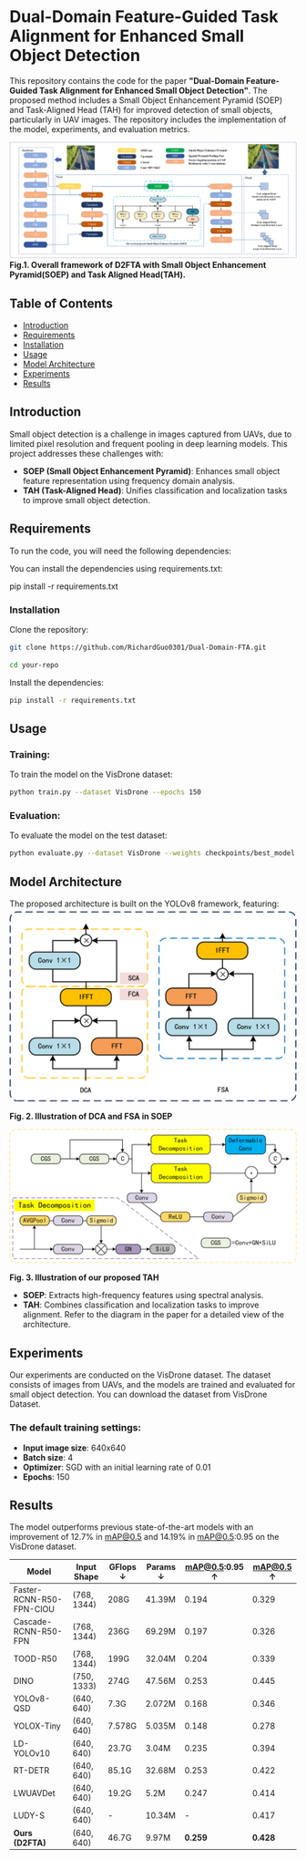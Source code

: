 # Dual-Domain Feature-Guided Task Alignment for Enhanced Small Object Detection

This repository contains the code for the paper **"Dual-Domain Feature-Guided Task Alignment for Enhanced Small Object Detection"**. The proposed method includes a Small Object Enhancement Pyramid (SOEP) and Task-Aligned Head (TAH) for improved detection of small objects, particularly in UAV images. The repository includes the implementation of the model, experiments, and evaluation metrics.

![Path Tracking Trajectory](ultralytics-main/images/9.6(3)(1).png)
**Fig.1. Overall framework of D2FTA with Small Object Enhancement Pyramid(SOEP) and Task Aligned Head(TAH).**

## Table of Contents
- [Introduction](#introduction)
- [Requirements](#requirements)
- [Installation](#installation)
- [Usage](#usage)
- [Model Architecture](#model-architecture)
- [Experiments](#experiments)
- [Results](#results)

## Introduction

Small object detection is a challenge in images captured from UAVs, due to limited pixel resolution and frequent pooling in deep learning models. This project addresses these challenges with:
- **SOEP (Small Object Enhancement Pyramid)**: Enhances small object feature representation using frequency domain analysis.
- **TAH (Task-Aligned Head)**: Unifies classification and localization tasks to improve small object detection.

## Requirements

To run the code, you will need the following dependencies:

You can install the dependencies using requirements.txt:

pip install -r requirements.txt

### Installation
Clone the repository:

```bash
git clone https://github.com/RichardGuo0301/Dual-Domain-FTA.git
```
```bash
cd your-repo
```

Install the dependencies:

```bash
pip install -r requirements.txt
```

## Usage

### Training:

To train the model on the VisDrone dataset:

```bash
python train.py --dataset VisDrone --epochs 150
```
### Evaluation:

To evaluate the model on the test dataset:

```bash
python evaluate.py --dataset VisDrone --weights checkpoints/best_model.pth
```

## Model Architecture
The proposed architecture is built on the YOLOv8 framework, featuring:
![Path Tracking Trajectory](ultralytics-main/images/SOEP.png)

**Fig. 2. Illustration of DCA and FSA in SOEP**

![Path Tracking Trajectory](ultralytics-main/images/TAH.png)

**Fig. 3.  Illustration of our proposed TAH**

- **SOEP**: Extracts high-frequency features using spectral analysis.
- **TAH**: Combines classification and localization tasks to improve alignment.
Refer to the diagram in the paper for a detailed view of the architecture.

## Experiments
Our experiments are conducted on the VisDrone dataset. The dataset consists of images from UAVs, and the models are trained and evaluated for small object detection. You can download the dataset from VisDrone Dataset.

### The default training settings:

- **Input image size**: 640x640
- **Batch size**: 4
- **Optimizer**: SGD with an initial learning rate of 0.01
- **Epochs**: 150

## Results
The model outperforms previous state-of-the-art models with an improvement of 12.7% in mAP@0.5 and 14.19% in mAP@0.5:0.95 on the VisDrone dataset.

| Model                           | Input Shape | GFlops ↓ | Params ↓ | mAP@0.5:0.95 ↑ | mAP@0.5 ↑ |
|----------------------------------|-------------|----------|----------|----------------|-----------|
| Faster-RCNN-R50-FPN-CIOU         | (768, 1344) | 208G     | 41.39M   | 0.194          | 0.329     |
| Cascade-RCNN-R50-FPN             | (768, 1344) | 236G     | 69.29M   | 0.197          | 0.326     |
| TOOD-R50                         | (768, 1344) | 199G     | 32.04M   | 0.204          | 0.339     |
| DINO                             | (750, 1333) | 274G     | 47.56M   | 0.253          | 0.445     |
| YOLOv8-QSD                       | (640, 640)  | 7.3G     | 2.072M   | 0.168          | 0.346     |
| YOLOX-Tiny                       | (640, 640)  | 7.578G   | 5.035M   | 0.148          | 0.278     |
| LD-YOLOv10                       | (640, 640)  | 23.7G    | 3.04M    | 0.235          | 0.394     |
| RT-DETR                          | (640, 640)  | 85.1G    | 32.68M   | 0.253          | 0.422     |
| LWUAVDet                         | (640, 640)  | 19.2G    | 5.2M     | 0.247          | 0.414     |
| LUDY-S                           | (640, 640)  | -        | 10.34M   | -              | 0.417     |
| **Ours (D2FTA)**                 | (640, 640)  | 46.7G    | 9.97M    | **0.259**      | **0.428** |

